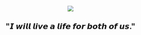 
<p align="center">
  <img src="https://i.pinimg.com/736x/21/92/ce/2192ce2be0232416f8598d7465ad20f6.jpg">
</p>

<h2 align="center">"𝙄 𝙬𝙞𝙡𝙡 𝙡𝙞𝙫𝙚 𝙖 𝙡𝙞𝙛𝙚 𝙛𝙤𝙧 𝙗𝙤𝙩𝙝 𝙤𝙛 𝙪𝙨."</h2>


